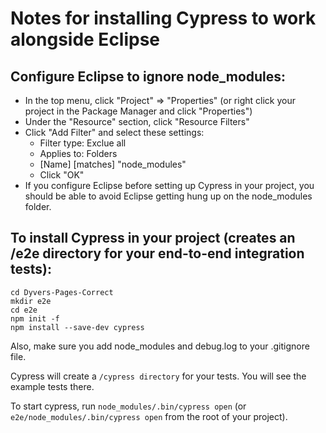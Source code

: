 # Notes for installing Cypress to work alongside Eclipse

## Configure Eclipse to ignore node_modules:

* In the top menu, click "Project" => "Properties" (or right click your project in the Package Manager and click "Properties")
* Under the "Resource" section, click "Resource Filters"
* Click "Add Filter" and select these settings:
  * Filter type: Exclue all
  * Applies to: Folders
  * [Name] [matches] "node_modules"
  * Click "OK"
* If you configure Eclipse before setting up Cypress in your project, you should be able to avoid Eclipse getting hung up on the node_modules folder.

## To install Cypress in your project (creates an /e2e directory for your end-to-end integration tests):

```
cd Dyvers-Pages-Correct
mkdir e2e
cd e2e
npm init -f
npm install --save-dev cypress
```

Also, make sure you add node_modules and debug.log to your .gitignore file.

Cypress will create a `/cypress directory` for your tests. You will see the example tests there.

To start cypress, run `node_modules/.bin/cypress open` (or `e2e/node_modules/.bin/cypress open` from the root of your project).